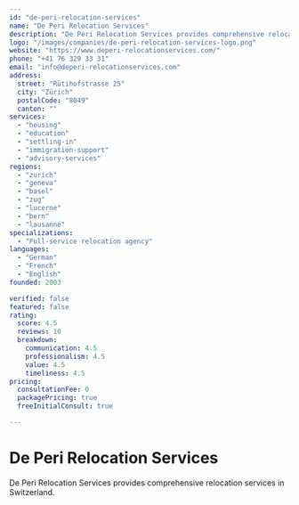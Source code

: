 ```yaml
---
id: "de-peri-relocation-services"
name: "De Peri Relocation Services"
description: "De Peri Relocation Services provides comprehensive relocation services in Switzerland."
logo: "/images/companies/de-peri-relocation-services-logo.png"
website: "https://www.deperi-relocationservices.com/"
phone: "+41 76 329 33 31"
email: "info@deperi-relocationservices.com"
address:
  street: "Rütihofstrasse 25"
  city: "Zürich"
  postalCode: "8049"
  canton: ""
services:
  - "housing"
  - "education"
  - "settling-in"
  - "immigration-support"
  - "advisory-services"
regions:
  - "zurich"
  - "geneva"
  - "basel"
  - "zug"
  - "lucerne"
  - "bern"
  - "lausanne"
specializations:
  - "Full-service relocation agency"
languages:
  - "German"
  - "French"
  - "English"
founded: 2003

verified: false
featured: false
rating:
  score: 4.5
  reviews: 10
  breakdown:
    communication: 4.5
    professionalism: 4.5
    value: 4.5
    timeliness: 4.5
pricing:
  consultationFee: 0
  packagePricing: true
  freeInitialConsult: true

---
```

# De Peri Relocation Services

De Peri Relocation Services provides comprehensive relocation services in Switzerland.